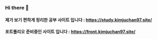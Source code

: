 ### Hi there 👋

#### 제가 보기 편하게 정리한 공부 사이트 입니다 : <https://study.kimjuchan97.site/>
#### 포트폴리오 준비중인 사이트 입니다 : <https://front.kimjuchan97.site/>

